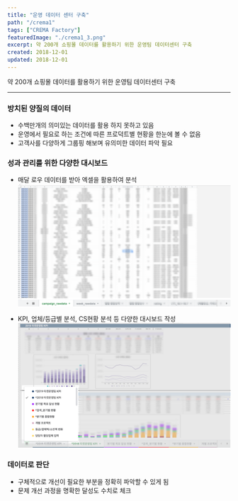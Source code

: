 ```yaml
---
title: "운영 데이터 센터 구축"
path: "/crema1"
tags: ["CREMA Factory"]
featuredImage: "./crema1_3.png"
excerpt: 약 200개 쇼핑몰 데이터를 활용하기 위한 운영팀 데이터센터 구축
created: 2018-12-01
updated: 2018-12-01
---
```


약 200개 쇼핑몰 데이터를 활용하기 위한 운영팀 데이터센터 구축

-----

### 방치된 양질의 데이터

- 수백만개의 의미있는 데이터를 활용 하지 못하고 있음
- 운영에서 필요로 하는 조건에 따른 프로덕트별 현황을 한눈에 볼 수 없음
- 고객사를 다양하게 그룹핑 해보며 유의미한 데이터 파악 필요

### 성과 관리를 위한 다양한 대시보드

- 매달 로우 데이터를 받아 엑셀을 활용하여 분석
![crema1_2](./crema1_2.png)

- KPI, 업체/등급별 분석, CS현황 분석 등 다양한 대시보드 작성
![crema1_4](./crema1_4.png)

### 데이터로 판단

- 구체적으로 개선이 필요한 부분을 정확히 파악할 수 있게 됨
- 문제 개선 과정을 명확한 달성도 수치로 체크